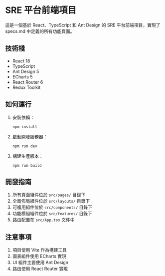 # SRE 平台前端項目

這是一個基於 React、TypeScript 和 Ant Design 的 SRE 平台前端項目，實現了 specs.md 中定義的所有功能頁面。

## 技術棧

- React 18
- TypeScript
- Ant Design 5
- ECharts 5
- React Router 6
- Redux Toolkit 

## 如何運行

1. 安裝依賴：
   ```
   npm install
   ```

2. 啟動開發服務器：
   ```
   npm run dev
   ```

3. 構建生產版本：
   ```
   npm run build
   ```

## 開發指南

1. 所有頁面組件位於 `src/pages/` 目錄下
2. 全局佈局組件位於 `src/layouts/` 目錄下
3. 可複用組件位於 `src/components/` 目錄下
4. 功能模組組件位於 `src/features/` 目錄下
5. 路由配置在 `src/App.tsx` 文件中

## 注意事項

1. 項目使用 Vite 作為構建工具
2. 圖表組件使用 ECharts 實現
3. UI 組件主要使用 Ant Design
4. 路由使用 React Router 實現